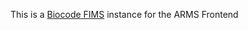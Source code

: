 This is a [Biocode FIMS](https://github.com/biocodellc/biocode-fims-commons/) instance for the ARMS Frontend
